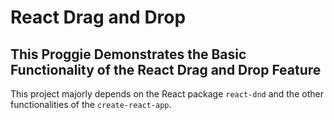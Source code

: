 # React Drag and Drop

## This Proggie Demonstrates the Basic Functionality of the React Drag and Drop Feature

This project majorly depends on the React package `react-dnd` and the other functionalities of the `create-react-app`. 
